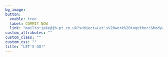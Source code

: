 ```yaml
---
bg_image:
button:
  enable: true
  label: COMMIT NOW
  link: "mailto:jake@jb-pt.co.uk?subject=Let's%20work%20together!&body=Hi%20Jacob"
custom_attributes: ""
custom_class: ""
custom_css: ""
title: "LET'S GO!"
---
```

